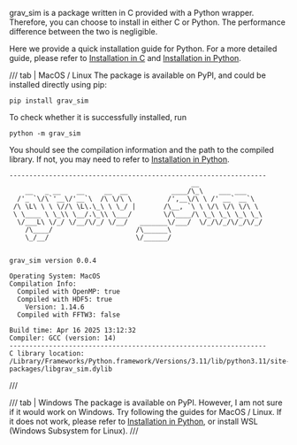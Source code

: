 grav_sim is a package written in C provided with a Python wrapper.
Therefore, you can choose to install in either C or Python.
The performance difference between the two is negligible.

Here we provide a quick installation guide for Python. For a more
detailed guide, please refer to [Installation in C](installation_in_c.md) and
[Installation in Python](installation_in_python.md).


/// tab | MacOS / Linux
The package is available on PyPI, and could be installed directly using pip:
```
pip install grav_sim
```
To check whether it is successfully installed, run
```
python -m grav_sim
```
You should see the compilation information and the path to the
compiled library. If not, you may need to refer
to [Installation in Python](installation_in_python.md).
```
-----------------------------------------------------------------
                                              __                   
    __   _ __    __     __  __           ____/\_\    ___ ___       
  /'_ `\/\`'__\/'__`\  /\ \/\ \         /',__\/\ \ /' __` __`\     
 /\ \L\ \ \ \//\ \L\.\_\ \ \_/ |       /\__, `\ \ \/\ \/\ \/\ \    
 \ \____ \ \_\\ \__/.\_\\ \___/        \/\____/\ \_\ \_\ \_\ \_\   
  \/___L\ \/_/ \/__/\/_/ \/__/   _______\/___/  \/_/\/_/\/_/\/_/   
    /\____/                     /\______\                          
    \_/__/                      \/______/                          


grav_sim version 0.0.4

Operating System: MacOS
Compilation Info:
  Compiled with OpenMP: true
  Compiled with HDF5: true
    Version: 1.14.6
  Compiled with FFTW3: false

Build time: Apr 16 2025 13:12:32
Compiler: GCC (version: 14)
-----------------------------------------------------------------
C library location: /Library/Frameworks/Python.framework/Versions/3.11/lib/python3.11/site-packages/libgrav_sim.dylib
```
///

/// tab | Windows
The package is available on PyPI. However, I am not sure if it would work
on Windows. Try following the guides for MacOS / Linux.
If it does not work, please refer to [Installation in Python](installation_in_python.md),
or install WSL (Windows Subsystem for Linux).
///